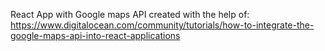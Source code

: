 React App with Google maps API created with the help of:
https://www.digitalocean.com/community/tutorials/how-to-integrate-the-google-maps-api-into-react-applications
